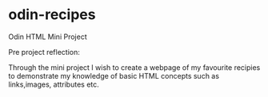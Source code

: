 # odin-recipes
Odin HTML Mini Project 

Pre project reflection: 

Through the mini project I wish to create a webpage of my favourite recipies to demonstrate my knowledge of basic HTML concepts such as links,images, attributes etc. 
